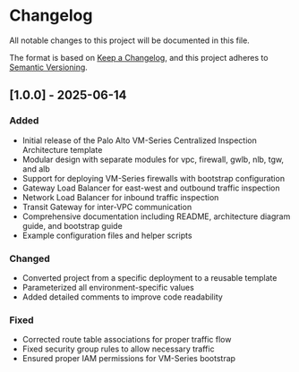 # Changelog

All notable changes to this project will be documented in this file.

The format is based on [Keep a Changelog](https://keepachangelog.com/en/1.0.0/),
and this project adheres to [Semantic Versioning](https://semver.org/spec/v2.0.0.html).

## [1.0.0] - 2025-06-14

### Added
- Initial release of the Palo Alto VM-Series Centralized Inspection Architecture template
- Modular design with separate modules for vpc, firewall, gwlb, nlb, tgw, and alb
- Support for deploying VM-Series firewalls with bootstrap configuration
- Gateway Load Balancer for east-west and outbound traffic inspection
- Network Load Balancer for inbound traffic inspection
- Transit Gateway for inter-VPC communication
- Comprehensive documentation including README, architecture diagram guide, and bootstrap guide
- Example configuration files and helper scripts

### Changed
- Converted project from a specific deployment to a reusable template
- Parameterized all environment-specific values
- Added detailed comments to improve code readability

### Fixed
- Corrected route table associations for proper traffic flow
- Fixed security group rules to allow necessary traffic
- Ensured proper IAM permissions for VM-Series bootstrap
